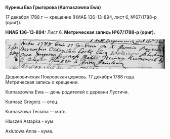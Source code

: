 **Курнеш Ева Грыгорова (Kurnaszowna Ewa)**

17 декабря 1788 г -- крещение (НИАБ 136-13-894, лист 6, №67/1788-р
(ориг)).

**НИАБ 136-13-894:** Лист 6. **Метрическая запись №67/1788-р (ориг).**

![](./media/6622afaee456f9be74435963f3e1e245ec545f55.png)

Дедиловичская Покровская церковь. 17 декабря 1788 года. Метрическая
запись о крещении.

Kurnaszowna Ewa -- дочь родителей с деревни Лустичи.

Kurnasz Gregorz -- отец.

Kurnaszowa Teciana -- мать.

Hłuszeń Astapka - кум.

Axiutowa Anna - кума.
